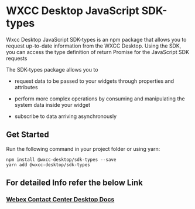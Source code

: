 # WXCC Desktop JavaScript SDK-types

Wxcc Desktop JavaScript SDK-types is an npm package that allows you to request up-to-date information from the WXCC Desktop. Using the SDK, you can access the type definition of return Promise for the JavaScript SDK requests

The SDK-types package allows you to

* request data to be passed to your widgets through properties and attributes

* perform more complex operations by consuming and manipulating the system data inside your widget

* subscribe to data arriving asynchronously

## Get Started

Run the following command in your project folder or using yarn:

```
npm install @wxcc-desktop/sdk-types --save
yarn add @wxcc-desktop/sdk-types
```

## For detailed Info refer the below Link

### [Webex Contact Center Desktop Docs](https://www.cisco.com/c/en/us/td/docs/voice_ip_comm/cust_contact/contact_center/webexcc/developer_20/webexcc_b_20-desktop-developer-guide-/webexcc_m_30-javascript-sdk.html)